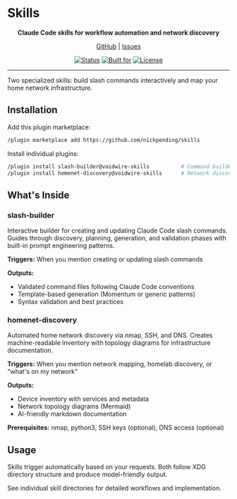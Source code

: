 # Skills

<div align="center">

**Claude Code skills for workflow automation and network discovery**

[GitHub](https://github.com/nickpending/skills) | [Issues](https://github.com/nickpending/skills/issues)

[![Status](https://img.shields.io/badge/Status-Active-green?style=flat)](#)
[![Built for](https://img.shields.io/badge/Built%20for-Claude%20Code-blueviolet?style=flat)](https://claude.ai/download)
[![License](https://img.shields.io/badge/License-MIT-blue.svg)](LICENSE)

</div>

---

Two specialized skills: build slash commands interactively and map your home network infrastructure.

## Installation

Add this plugin marketplace:

```bash
/plugin marketplace add https://github.com/nickpending/skills
```

Install individual plugins:

```bash
/plugin install slash-builder@voidwire-skills          # Command builder
/plugin install homenet-discovery@voidwire-skills      # Network discovery
```

## What's Inside

### slash-builder

Interactive builder for creating and updating Claude Code slash commands. Guides through discovery, planning, generation, and validation phases with built-in prompt engineering patterns.

**Triggers:** When you mention creating or updating slash commands

**Outputs:**
- Validated command files following Claude Code conventions
- Template-based generation (Momentum or generic patterns)
- Syntax validation and best practices

### homenet-discovery

Automated home network discovery via nmap, SSH, and DNS. Creates machine-readable inventory with topology diagrams for infrastructure documentation.

**Triggers:** When you mention network mapping, homelab discovery, or "what's on my network"

**Outputs:**
- Device inventory with services and metadata
- Network topology diagrams (Mermaid)
- AI-friendly markdown documentation

**Prerequisites:** nmap, python3, SSH keys (optional), DNS access (optional)

## Usage

Skills trigger automatically based on your requests. Both follow XDG directory structure and produce model-friendly output.

See individual skill directories for detailed workflows and implementation.
